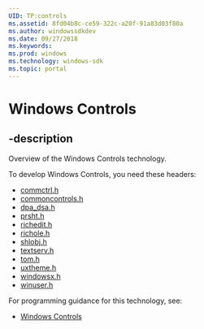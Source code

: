 ```yaml
---
UID: TP:controls
ms.assetid: 8fd04b8c-ce59-322c-a20f-91a83d03f80a
ms.author: windowssdkdev
ms.date: 09/27/2018
ms.keywords: 
ms.prod: windows
ms.technology: windows-sdk
ms.topic: portal
---
```


# Windows Controls

## -description

Overview of the Windows Controls technology.

To develop Windows Controls, you need these headers:

 * [commctrl.h](../commctrl/index.md)
 * [commoncontrols.h](../commoncontrols/index.md)
 * [dpa_dsa.h](../dpa_dsa/index.md)
 * [prsht.h](../prsht/index.md)
 * [richedit.h](../richedit/index.md)
 * [richole.h](../richole/index.md)
 * [shlobj.h](../shlobj/index.md)
 * [textserv.h](../textserv/index.md)
 * [tom.h](../tom/index.md)
 * [uxtheme.h](../uxtheme/index.md)
 * [windowsx.h](../windowsx/index.md)
 * [winuser.h](../winuser/index.md)

For programming guidance for this technology, see:
* [Windows Controls](/windows/desktop/controls)


